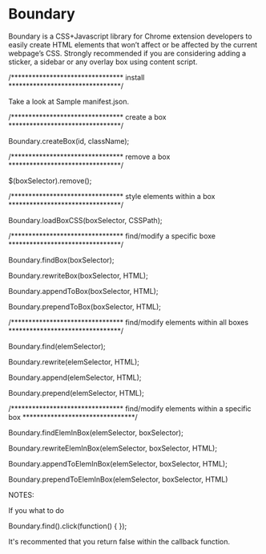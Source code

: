 Boundary
========

Boundary is a CSS+Javascript library for Chrome extension developers to easily create HTML elements that won’t affect or be affected by the current webpage’s CSS. Strongly recommended if you are considering adding a sticker, a sidebar or any overlay box using content script.


/******************************** install  ********************************/

Take a look at Sample manifest.json.


/******************************** create a box ********************************/

Boundary.createBox(id, className);

/******************************** remove a box ********************************/

$(boxSelector).remove();


/******************************** style elements within a box ********************************/

Boundary.loadBoxCSS(boxSelector, CSSPath);


/******************************** find/modify a specific boxe ********************************/

Boundary.findBox(boxSelector);

Boundary.rewriteBox(boxSelector, HTML);

Boundary.appendToBox(boxSelector, HTML);

Boundary.prependToBox(boxSelector, HTML);


/******************************** find/modify elements within all boxes ********************************/

Boundary.find(elemSelector);

Boundary.rewrite(elemSelector, HTML);

Boundary.append(elemSelector, HTML);

Boundary.prepend(elemSelector, HTML);


/******************************** find/modify elements within a specific box ********************************/

Boundary.findElemInBox(elemSelector, boxSelector);

Boundary.rewriteElemInBox(elemSelector, boxSelector, HTML);

Boundary.appendToElemInBox(elemSelector, boxSelector, HTML);

Boundary.prependToElemInBox(elemSelector, boxSelector, HTML)


NOTES:

If you what to do

Boundary.find().click(function() {
});

It's recommented that you return false within the callback function.
